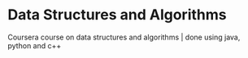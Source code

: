 # Data Structures and Algorithms
 Coursera course on data structures and algorithms | done using java, python and c++
